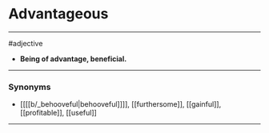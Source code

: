 # Advantageous
---
#adjective
- **Being of advantage, beneficial.**
---
### Synonyms
- [[[[b/_behooveful|behooveful]]]], [[furthersome]], [[gainful]], [[profitable]], [[useful]]
---
